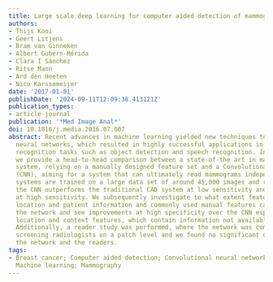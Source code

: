 ```yaml
---
title: Large scale deep learning for computer aided detection of mammographic lesions
authors:
- Thijs Kooi
- Geert Litjens
- Bram van Ginneken
- Albert Gubern-Mérida
- Clara I Sánchez
- Ritse Mann
- Ard den Heeten
- Nico Karssemeijer
date: '2017-01-01'
publishDate: '2024-09-11T12:09:38.413121Z'
publication_types:
- article-journal
publication: '*Med Image Anal*'
doi: 10.1016/j.media.2016.07.007
abstract: Recent advances in machine learning yielded new techniques to train deep
  neural networks, which resulted in highly successful applications in many pattern
  recognition tasks such as object detection and speech recognition. In this paper
  we provide a head-to-head comparison between a state-of-the art in mammography CAD
  system, relying on a manually designed feature set and a Convolutional Neural Network
  (CNN), aiming for a system that can ultimately read mammograms independently. Both
  systems are trained on a large data set of around 45,000 images and results show
  the CNN outperforms the traditional CAD system at low sensitivity and performs comparable
  at high sensitivity. We subsequently investigate to what extent features such as
  location and patient information and commonly used manual features can still complement
  the network and see improvements at high specificity over the CNN especially with
  location and context features, which contain information not available to the CNN.
  Additionally, a reader study was performed, where the network was compared to certified
  screening radiologists on a patch level and we found no significant difference between
  the network and the readers.
tags:
- Breast cancer; Computer aided detection; Convolutional neural networks; Deep learning;
  Machine learning; Mammography
---
```

